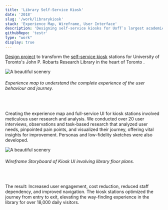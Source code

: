 ```yaml
---
title: 'Library Self-Service Kiosk'
date: '2018'
slug: '/work/librarykiosk'
stack: 'Experience Map, Wireframe, User Interface'
description: 'Designing self-service kiosks for UofTʹs largest academic library.'
githubRepo: 'testr'
type: "work"  
display: true
---
```


 [Design project](https://github.com/judepark/Robarts-Library-Kiosk-Service) to transform the [self-service kiosk](https://36gd76.axshare.com/home.html) stations for University of Toronto's John P. Robarts Research Library in the heart of Toronto . 

![A beautiful scenery](https://64.media.tumblr.com/50d50f011340527059d438e0d8e67fd0/tumblr_po0aqmIeKJ1taz7avo1_640.pnj)

###### Experience map to understand the complete experience of the user behaviour and journey.
<br/>



Creating the experience map and full-service UI for kiosk stations involved meticulous user research and analysis. We conducted over 20 user interviews, observations and task-based research that analyzed user needs, pinpointed pain points, and visualized their journey, offering vital insights for improvement. Personas and low-fidelity sketches were also developed. 

![A beautiful scenery](https://64.media.tumblr.com/9e48979b2ca56c308fe2c773259f45cb/tumblr_po0atjzeVK1taz7avo1_640.pnj)

###### Wireframe Storyboard of Kiosk UI involving library floor plans.
<br/>

The result: Increased user engagement, cost reduction, reduced staff dependency, and improved navigation. The kiosk stations optimized the journey from entry to exit, elevating the way-finding experience in the library for over 18,000 daily visitors.

<!-- 

Creating the experience map and full-service UI for kiosk stations involved meticulous user behaviour research and analysis. We conducted over 20 user interviews, with 5$ starbucks cards as incentives (we would have done more if we had the budget) observations and task-based research that analyzed user needs, pinpointed pain points, and visualized their journey, offering vital insights for improvement. Personas and low-fidelity sketches were also developed. This project honed my user research and design skills, stressing the improtance of bridging digital design with real-world user interactions to transform the service for over 18,000 patrons who visit the libary every day. 

-->

